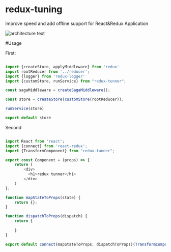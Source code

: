 # redux-tuning

Improve speed and add offline support for React&Redux Application

![architecture text](https://github.com/ParhamZare/redux-tunner/blob/master/architecture.png)

#Usage

First:

```javascript

import {createStore, applyMiddleware} from 'redux'
import rootReducer from '../reducer';
import {logger} from 'redux-logger'
import {customStore, runService} from "redux-tunner";

const sagaMiddleware = createSagaMiddleware();

const store = createStore(customStore(rootReducer));

runService(store)

export default store


```

Second

```javascript

import React from 'react';
import {connect} from 'react-redux';
import {TransformComponent} from "redux-tunner";

export const Component = (props) => {
    return (
        <div>
          <h1>redux tunner</h1>
        </div>
    )
};

function mapStateToProps(state) {
    return {};
}

function dispatchToProps(dispatch) {
    return {
      
    }
}

export default connect(mapStateToProps, dispatchToProps)(TransformComponent(Component))

```
